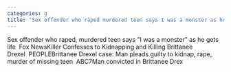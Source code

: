 ```yaml
---
categories: g
title: "Sex offender who raped murdered teen says I was a monster as he gets life  Fox News"
---
```

Sex offender who raped, murdered teen says "I was a monster" as he gets life&nbsp;&nbsp;Fox NewsKiller Confesses to Kidnapping and Killing Brittanee Drexel&nbsp;&nbsp;PEOPLEBrittanee Drexel case: Man pleads guilty to kidnap, rape, murder of missing teen&nbsp;&nbsp;ABC7Man convicted in Brittanee Drex